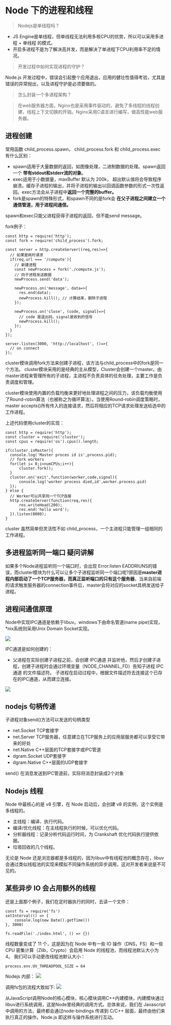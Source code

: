 # Node 下的进程和线程 #
> Nodejs是单线程吗？
- JS Engine是单线程，但单线程无法利用多核CPU的优势，所以可以采用多进程 + 单线程 的模式。
- 开启多进程不是为了解决高并发，而是解决了单进程下CPU利用率不足的情况。

> 开发过程中如何实现进程的守护？

Node.js 开发过程中，错误会引起整个应用退出，应用的健壮性值得考验，尤其是错误的异常抛出，以及进程守护是必须要做的。

> 怎么封装一个多进程架构？

> 在web服务器方面，Nginx也是采用事件驱动的，避免了多线程的线程创建，线程上下文切换的开销。Nginx采用C语言进行编写，做高性能web服务器。

## 进程创建 ##
常用函数 child_process.spawn， child_process.fork 和 child_process.exec 有什么区别：
- spawn适用于大量数据的返回，如图像处理，二进制数据的处理。spawn返回一个 **带有stdout和stderr流的对象**。
- exec适用于小数据量，maxBuffer 默认为 200k， 超出默认值将会导致程序崩溃。缓存子进程的输出，并将子进程的输出以回调函数参数的形式一次性返回。exec方法会从子进程中**返回一个完整的buffer。**
- fork是spawn的特殊形式，和spawn不同的是fork会 **在父子进程之间建立一个通信管道，用于进程间通信。**

spawn和exec只能父进程获得子进程的返回，但不能send message。

fork例子：
```
const http = require('http');
const fork = require('child_process').fork;

const server = http.createServer((req,res)=>{
  // 如果是耗时请求
  if(req.url === '/compute'){
    // 新建进程
    const newProcess = fork('./compute.js');
    // 向子进程发送数据
    newProcess.send('data');

    newProcess.on('message', data=>{
      res.end(data);
      newProcess.kill(); // 计算结束，删除子进程
    });

    newProcess.on('close', (code, signal)=>{
      // code 是退出码，signal是收到的信号
      newProcess.kill();
    });
  }
});

server.listen(3000, 'http://localhost', ()=>{
  // on connect
});
```

cluster模块调用fork方法来创建子进程，该方法与child_process中的fork是同一个方法。 cluster模块采用的是经典的主从模型，Cluster会创建一个master。由master进程来管理所有的子进程，主进程不负责具体的任务处理，主要工作是负责调度和管理。

cluster模块使用内置的负载均衡来更好地处理进程之间的压力，该负载均衡使用了Round-robin算法（也被称之为循环算法）。当使用Round-robin调度策略时，master accepts()所有传入的连接请求，然后将相应的TCP请求处理发送给选中的工作进程。

上述代码使用cluster的实现：

```
const http = require('http');
const cluster = require('cluster');
const cpus = require('os').cpus().length;

if(cluster.isMaster){
  console.log('Master proces id is',process.pid);
  // fork workers
  for(let i= 0;i<numCPUs;i++){
      cluster.fork();
  }
  cluster.on('exit',function(worker,code,signal){
      console.log('worker process died,id',worker.process.pid)
  });
} else {
  // Worker可以共享同一个TCP连接
  http.createServer(function(req,res){
      res.writeHead(200);
      res.end('hello word');
  }).listen(8000);
}
```

cluster 虽然简单但灵活性不如 child_process，一个主进程只能管理一组相同的工作进程。

## 多进程监听同一端口 疑问讲解 ##
如果多个Node进程监听同一个端口时，会出现 Error:listen EADDRIUNS的错误，而cluster模块为什么可以让多个子进程监听同一个端口呢?原因是**master进程内部启动了一个TCP服务器，而真正监听端口的只有这个服务器**，当来自前端的请求触发服务器的connection事件后，master会将对应的socket具柄发送给子进程。

## 进程间通信原理 ##
Node中实现IPC通道是依赖于libuv。windows下由命名管道(name pipe)实现，*nix系统则采用Unix Domain Socket实现。

![](../image/16c5b379ad12199e.png)

IPC通道是如何创建的：
- 父进程在实际创建子进程之前，会创建 IPC通道 并监听他，然后才创建子进程，创建子进程时会通过环境变量（NODE_CHANNEL_FD）告知子进程 IPC通道 的文件描述符。 子进程在启动过程中，根据文件描述符去连接这个已存在的IPC通道，从而建立连接。

![](../image/16c5b3812e3bb7d9.png)

## nodejs 句柄传递 ##
子进程对象send()方法可以发送的句柄类型

- net.Socket TCP套接字
- net.Server TCP服务器，任意建立在TCP服务上的应用层服务都可以享受它带来的好处
- net.Native C++层面的TCP套接字或IPC管道
- dgram.Socket UDP套接字
- dgram.Native C++层面的UDP套接字

send() 在消息发送到IPC管道前，实际将消息封装成2个对象


## Nodejs 线程 ##
Node 中最核心的是 v8 引擎，在 Node 启动后，会创建 v8 的实例，这个实例是多线程的。

- 主线程：编译、执行代码。
- 编译/优化线程：在主线程执行的时候，可以优化代码。
- 分析器线程：记录分析代码运行时间，为 Crankshaft 优化代码执行提供依据。
- 垃圾回收的几个线程。

无论是 Node 还是浏览器都是多线程的，因为libuv中有线程池的概念存在，libuv会通过类似线程池的实现来模拟不同操作系统的异步调用，这对开发者来说是不可见的。

## 某些异步 IO 会占用额外的线程 ##
还是上面那个例子，我们在定时器执行的同时，去读一个文件：
```
const fs = require('fs')
setInterval(() => {
    console.log(new Date().getTime())
}, 3000)

fs.readFile('./index.html', () => {})
```

线程数量变成了 11 个，这是因为在 Node 中有一些 IO 操作（DNS，FS）和一些 CPU 密集计算（Zlib，Crypto）会启用 Node 的线程池，而线程池默认大小为 4。
我们可以手动更改线程池默认大小：

```
process.env.UV_THREADPOOL_SIZE = 64
```

Nodejs 内部：
![](./image/2555405192-5afeac8190278_fix732.png)

调用fs包的流程大致如下: 
![](./image/2152765371-5afeadb19c9dc_fix732.png)

从JavaScript调用Node的核心模块，核心模块调用C++内建模块，内建模块通过 libuv进行系统调用，这是Node里经典的调用方式。总体来说，我们在 Javascript 中调用的方法，最终都会通过node-bindings 传递到 C/C++ 层面，最终由他们来执行真正的操作。Node.js 即这样与操作系统进行互动。

